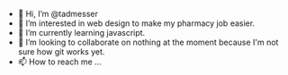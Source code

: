 - 👋 Hi, I’m @tadmesser
- 👀 I’m interested in web design to make my pharmacy job easier.
- 🌱 I’m currently learning javascript.
- 💞️ I’m looking to collaborate on nothing at the moment because I'm not sure how git works yet.
- 📫 How to reach me ...

<!---
tadmesser/tadmesser is a ✨ special ✨ repository because its `README.md` (this file) appears on your GitHub profile.
You can click the Preview link to take a look at your changes.
--->
